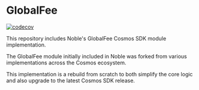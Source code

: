 # GlobalFee

[![codecov](https://img.shields.io/codecov/c/gh/noble-assets/globalfee?token=GNKL4EMTWL&labelColor=black)](https://codecov.io/gh/noble-assets/globalfee)

This repository includes Noble's GlobalFee Cosmos SDK module implementation.

The GlobalFee module initially included in Noble was forked from various implementations across the Cosmos ecosystem.

This implementation is a rebuild from scratch to both simplify the core logic and also upgrade to the latest Cosmos SDK release.
